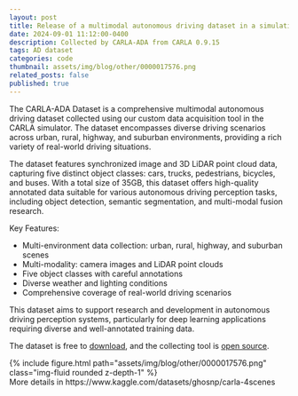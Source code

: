```yaml
---
layout: post
title: Release of a multimodal autonomous driving dataset in a simulation environment
date: 2024-09-01 11:12:00-0400
description: Collected by CARLA-ADA from CARLA 0.9.15
tags: AD dataset
categories: code
thumbnail: assets/img/blog/other/0000017576.png
related_posts: false
published: true
---
```


The CARLA-ADA Dataset is a comprehensive multimodal autonomous driving dataset collected using our custom data acquisition tool in the CARLA simulator. The dataset encompasses diverse driving scenarios across urban, rural, highway, and suburban environments, providing a rich variety of real-world driving situations.

The dataset features synchronized image and 3D LiDAR point cloud data, capturing five distinct object classes: cars, trucks, pedestrians, bicycles, and buses. With a total size of 35GB, this dataset offers high-quality annotated data suitable for various autonomous driving perception tasks, including object detection, semantic segmentation, and multi-modal fusion research.

Key Features:
- Multi-environment data collection: urban, rural, highway, and suburban scenes
- Multi-modality: camera images and LiDAR point clouds
- Five object classes with careful annotations
- Diverse weather and lighting conditions
- Comprehensive coverage of real-world driving scenarios

This dataset aims to support research and development in autonomous driving perception systems, particularly for deep learning applications requiring diverse and well-annotated training data.

The dataset is free to [download](https://www.kaggle.com/datasets/ghosnp/carla-4scenes), and the collecting tool is [open source](https://github.com/Kazawaryu/CARLA_ADA).

<div class="row mt-3">
    <div class="col-sm mt-3 mt-md-0">
        {% include figure.html path="assets/img/blog/other/0000017576.png" class="img-fluid rounded z-depth-1" %}
    </div>
</div>
<div class="caption">
    More details in https://www.kaggle.com/datasets/ghosnp/carla-4scenes
</div>